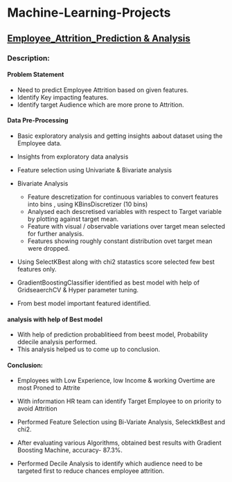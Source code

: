 # Machine-Learning-Projects

## [Employee_Attrition_Prediction & Analysis](https://github.com/Pdjadhav22/Machine-Learning-Projects/blob/master/Employee_Attrition_Prediction%20%26%20Analysis.ipynb)
### Description:
#### Problem Statement
- Need to predict Employee Attrition based on given features.
- Identify Key impacting features.
- Identify target Audience which are more prone to Attrition.

#### Data Pre-Processing
- Basic exploratory analysis and getting insights aabout dataset using the Employee data.
- Insights from exploratory data analysis
- Feature selection using Univariate & Bivariate analysis
- Bivariate Analysis
     - Feature descretization for continuous variables to convert features into bins , using KBinsDiscretizer (10 bins)
     - Analysed each descretised variables with respect to Target variable by plotting against target mean.
     - Feature with visual / observable variations over target mean selected for further analysis.
     - Features showing roughly constant distribution ovet target mean were dropped.

- Using SelectKBest along with chi2 statastics score selected few best features only.
- GradientBoostingClassifier identified as best model with help of GridseaerchCV & Hyper parameter tuning.
- From best model important featured identified.

#### analysis with help of Best model
- With help of prediction probablitieed from beest model, Probability ddecile analysis performed.
- This analysis helped us to come up to conclusion.

#### Conclusion:
- Employees with Low Experience, low Income & working Overtime are most Proned to Attrite
- With information HR team can identify Target Employee to on priority to avoid Attrition


- Performed Feature Selection using Bi-Variate Analysis, SelecktkBest and chi2.
- After evaluating various Algorithms, obtained best results with Gradient Boosting Machine, accuracy- 87.3%.
- Performed Decile Analysis to identify which audience need to be targeted first to reduce chances employee attrition.
